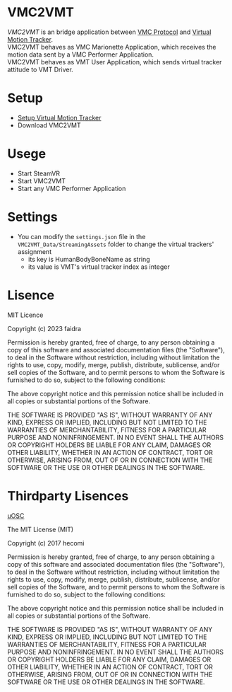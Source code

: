VMC2VMT
====

*VMC2VMT* is an bridge application between [VMC Protocol](https://protocol.vmc.info/) and [Virtual Motion Tracker](https://gpsnmeajp.github.io/VirtualMotionTrackerDocument/).  
VMC2VMT behaves as VMC Marionette Application, which receives the motion data sent by a VMC Performer Application.  
VMC2VMT behaves as VMT User Application, which sends virtual tracker attitude to VMT Driver.

Setup
====

- [Setup Virtual Motion Tracker](https://gpsnmeajp.github.io/VirtualMotionTrackerDocument/setup/)
- Download VMC2VMT

Usege
====

- Start SteamVR
- Start VMC2VMT
- Start any VMC Performer Application

Settings
====

- You can modify the `settings.json` file in the `VMC2VMT_Data/StreamingAssets` folder to change the virtual trackers' assignment
  - its key is HumanBodyBoneName as string
  - its value is VMT's virtual tracker index as integer

Lisence
====

MIT Licence

Copyright (c) 2023 faidra

Permission is hereby granted, free of charge, to any person obtaining a copy
of this software and associated documentation files (the "Software"), to deal
in the Software without restriction, including without limitation the rights
to use, copy, modify, merge, publish, distribute, sublicense, and/or sell
copies of the Software, and to permit persons to whom the Software is
furnished to do so, subject to the following conditions:

The above copyright notice and this permission notice shall be included in all
copies or substantial portions of the Software.

THE SOFTWARE IS PROVIDED "AS IS", WITHOUT WARRANTY OF ANY KIND, EXPRESS OR
IMPLIED, INCLUDING BUT NOT LIMITED TO THE WARRANTIES OF MERCHANTABILITY,
FITNESS FOR A PARTICULAR PURPOSE AND NONINFRINGEMENT. IN NO EVENT SHALL THE
AUTHORS OR COPYRIGHT HOLDERS BE LIABLE FOR ANY CLAIM, DAMAGES OR OTHER
LIABILITY, WHETHER IN AN ACTION OF CONTRACT, TORT OR OTHERWISE, ARISING FROM,
OUT OF OR IN CONNECTION WITH THE SOFTWARE OR THE USE OR OTHER DEALINGS IN THE
SOFTWARE.

Thirdparty Lisences
====

[uOSC](https://github.com/hecomi/uOSC)

The MIT License (MIT)

Copyright (c) 2017 hecomi

Permission is hereby granted, free of charge, to any person obtaining a copy of this software and associated documentation files (the "Software"), to deal in the Software without restriction, including without limitation the rights to use, copy, modify, merge, publish, distribute, sublicense, and/or sell copies of the Software, and to permit persons to whom the Software is furnished to do so, subject to the following conditions:

The above copyright notice and this permission notice shall be included in all copies or substantial portions of the Software.

THE SOFTWARE IS PROVIDED "AS IS", WITHOUT WARRANTY OF ANY KIND, EXPRESS OR IMPLIED, INCLUDING BUT NOT LIMITED TO THE WARRANTIES OF MERCHANTABILITY, FITNESS FOR A PARTICULAR PURPOSE AND NONINFRINGEMENT. IN NO EVENT SHALL THE AUTHORS OR COPYRIGHT HOLDERS BE LIABLE FOR ANY CLAIM, DAMAGES OR OTHER LIABILITY, WHETHER IN AN ACTION OF CONTRACT, TORT OR OTHERWISE, ARISING FROM, OUT OF OR IN CONNECTION WITH THE SOFTWARE OR THE USE OR OTHER DEALINGS IN THE SOFTWARE.
